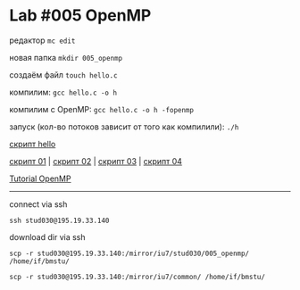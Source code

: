 # Lab #005 OpenMP




редактор
```mc edit```

новая папка
```mkdir 005_openmp```

создаём файл
```touch hello.c```

компилим:
```gcc hello.c -o h```

компилим с OpenMP:
```gcc hello.c -o h -fopenmp```

запуск (кол-во потоков зависит от того как компилили):
```./h```

[скрипт hello](hello.c)

[скрипт 01](01.c) | [скрипт 02](02.c) | [скрипт 03](03.c) | [скрипт 04](04.c) 

[Tutorial OpenMP](iwomp2005_tutorial_openmp_rvdp.pdf)

___
connect via ssh

```ssh stud030@195.19.33.140```

download dir via ssh

```scp -r stud030@195.19.33.140:/mirror/iu7/stud030/005_openmp/ /home/if/bmstu/```


```scp -r stud030@195.19.33.140:/mirror/iu7/common/ /home/if/bmstu/```
